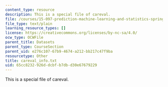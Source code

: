 ```yaml
---
content_type: resource
description: This is a special file of careval.
file: /courses/15-097-prediction-machine-learning-and-statistics-spring-2012/65cc8232926ddcbfb7dbd30e67679229_careval_info.txt
file_type: text/plain
learning_resource_types: []
license: https://creativecommons.org/licenses/by-nc-sa/4.0/
ocw_type: OCWFile
parent_title: Datasets
parent_type: CourseSection
parent_uid: e276c107-67b9-4674-a212-bb217c47f9ba
resourcetype: Other
title: careval_info.txt
uid: 65cc8232-926d-dcbf-b7db-d30e67679229
---
```

This is a special file of careval.